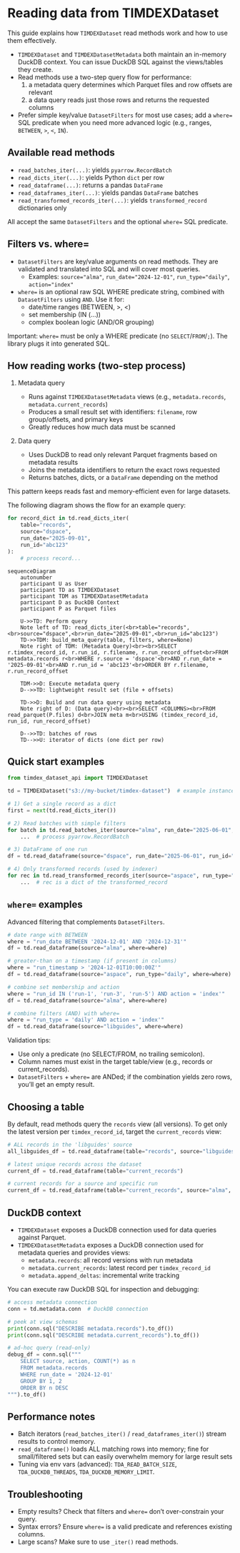# Reading data from TIMDEXDataset

This guide explains how `TIMDEXDataset` read methods work and how to use them effectively.

- `TIMDEXDataset` and `TIMDEXDatasetMetadata` both maintain an in-memory DuckDB context. You can issue DuckDB SQL against the views/tables they create.
- Read methods use a two-step query flow for performance:
  1) a metadata query determines which Parquet files and row offsets are relevant
  2) a data query reads just those rows and returns the requested columns
- Prefer simple key/value `DatasetFilters` for most use cases; add a `where=` SQL predicate when you need more advanced logic (e.g., ranges, `BETWEEN`, `>`, `<`, `IN`).

## Available read methods

- `read_batches_iter(...)`: yields `pyarrow.RecordBatch`
- `read_dicts_iter(...)`: yields Python `dict` per row
- `read_dataframe(...)`: returns a pandas `DataFrame`
- `read_dataframes_iter(...)`: yields pandas `DataFrame` batches
- `read_transformed_records_iter(...)`: yields `transformed_record` dictionaries only

All accept the same `DatasetFilters` and the optional `where=` SQL predicate.

## Filters vs. where=

- `DatasetFilters` are key/value arguments on read methods. They are validated and translated into SQL and will cover most queries.
  - Examples: `source="alma"`, `run_date="2024-12-01"`, `run_type="daily"`, `action="index"`
- `where=` is an optional raw SQL WHERE predicate string, combined with `DatasetFilters` using `AND`. Use it for:
  - date/time ranges (BETWEEN, >, <)
  - set membership (IN (...))
  - complex boolean logic (AND/OR grouping)

Important: `where=` must be only a WHERE predicate (no `SELECT`/`FROM`/`;`). The library plugs it into generated SQL.

## How reading works (two-step process)

1) Metadata query
   - Runs against `TIMDEXDatasetMetadata` views (e.g., `metadata.records`, `metadata.current_records`)
   - Produces a small result set with identifiers: `filename`, row group/offsets, and primary keys
   - Greatly reduces how much data must be scanned

2) Data query
   - Uses DuckDB to read only relevant Parquet fragments based on metadata results
   - Joins the metadata identifiers to return the exact rows requested
   - Returns batches, dicts, or a `DataFrame` depending on the method

This pattern keeps reads fast and memory-efficient even for large datasets.

The following diagram shows the flow for an example query:

```python
for record_dict in td.read_dicts_iter(
    table="records",
    source="dspace",
    run_date="2025-09-01",
    run_id="abc123"
):
    # process record...
```

```mermaid
sequenceDiagram
    autonumber
    participant U as User
    participant TD as TIMDEXDataset
    participant TDM as TIMDEXDatasetMetadata
    participant D as DuckDB Context
    participant P as Parquet files

    U->>TD: Perform query
    Note left of TD: read_dicts_iter(<br>table="records",<br>source="dspace",<br>run_date="2025-09-01",<br>run_id="abc123")
    TD->>TDM: build_meta_query(table, filters, where=None)
    Note right of TDM: (Metadata Query)<br><br>SELECT r.timdex_record_id, r.run_id, r.filename, r.run_record_offset<br>FROM metadata.records r<br>WHERE r.source = 'dspace'<br>AND r.run_date = '2025-09-01'<br>AND r.run_id = 'abc123'<br>ORDER BY r.filename, r.run_record_offset

    TDM->>D: Execute metadata query
    D-->>TD: lightweight result set (file + offsets)

    TD->>D: Build and run data query using metadata
    Note right of D: (Data query)<br><br>SELECT <COLUMNS><br>FROM read_parquet(P.files) d<br>JOIN meta m<br>USING (timdex_record_id, run_id, run_record_offset)

    D-->>TD: batches of rows
    TD-->>U: iterator of dicts (one dict per row)
```


## Quick start examples

```python
from timdex_dataset_api import TIMDEXDataset

td = TIMDEXDataset("s3://my-bucket/timdex-dataset")  # example instance

# 1) Get a single record as a dict
first = next(td.read_dicts_iter())

# 2) Read batches with simple filters
for batch in td.read_batches_iter(source="alma", run_date="2025-06-01", run_id="abc123"):
    ...  # process pyarrow.RecordBatch

# 3) DataFrame of one run
df = td.read_dataframe(source="dspace", run_date="2025-06-01", run_id="def456")

# 4) Only transformed records (used by indexer)
for rec in td.read_transformed_records_iter(source="aspace", run_type="daily"):
    ...  # rec is a dict of the transformed_record
```

## `where=` examples

Advanced filtering that complements `DatasetFilters`.

```python
# date range with BETWEEN
where = "run_date BETWEEN '2024-12-01' AND '2024-12-31'"
df = td.read_dataframe(source="alma", where=where)

# greater-than on a timestamp (if present in columns)
where = "run_timestamp > '2024-12-01T10:00:00Z'"
df = td.read_dataframe(source="aspace", run_type="daily", where=where)

# combine set membership and action
where = "run_id IN ('run-1', 'run-3', 'run-5') AND action = 'index'"
df = td.read_dataframe(source="alma", where=where)

# combine filters (AND) with where=
where = "run_type = 'daily' AND action = 'index'"
df = td.read_dataframe(source="libguides", where=where)
```

Validation tips:
- Use only a predicate (no SELECT/FROM, no trailing semicolon).
- Column names must exist in the target table/view (e.g., records or current_records).
- `DatasetFilters` + `where=` are ANDed; if the combination yields zero rows, you’ll get an empty result.

## Choosing a table

By default, read methods query the `records` view (all versions). To get only the latest version per `timdex_record_id`, target the `current_records` view:

```python
# ALL records in the 'libguides' source
all_libguides_df = td.read_dataframe(table="records", source="libguides")

# latest unique records across the dataset
current_df = td.read_dataframe(table="current_records")

# current records for a source and specific run
current_df = td.read_dataframe(table="current_records", source="alma", run_id="run-5")
```

## DuckDB context

- `TIMDEXDataset` exposes a DuckDB connection used for data queries against Parquet.
- `TIMDEXDatasetMetadata` exposes a DuckDB connection used for metadata queries and provides views:
  - `metadata.records`: all record versions with run metadata
  - `metadata.current_records`: latest record per `timdex_record_id`
  - `metadata.append_deltas`: incremental write tracking

You can execute raw DuckDB SQL for inspection and debugging:

```python
# access metadata connection
conn = td.metadata.conn  # DuckDB connection

# peek at view schemas
print(conn.sql("DESCRIBE metadata.records").to_df())
print(conn.sql("DESCRIBE metadata.current_records").to_df())

# ad-hoc query (read-only)
debug_df = conn.sql("""
    SELECT source, action, COUNT(*) as n
    FROM metadata.records
    WHERE run_date = '2024-12-01'
    GROUP BY 1, 2
    ORDER BY n DESC
""").to_df()
```

## Performance notes

- Batch iterators (`read_batches_iter()` / `read_dataframes_iter()`) stream results to control memory.
- `read_dataframe()` loads ALL matching rows into memory; fine for small/filtered sets but can easily overwhelm memory for large result sets
- Tuning via env vars (advanced): `TDA_READ_BATCH_SIZE`, `TDA_DUCKDB_THREADS`, `TDA_DUCKDB_MEMORY_LIMIT`.

## Troubleshooting

- Empty results? Check that filters and `where=` don’t over-constrain your query.
- Syntax errors? Ensure `where=` is a valid predicate and references existing columns.
- Large scans? Make sure to use `_iter()` read methods.
